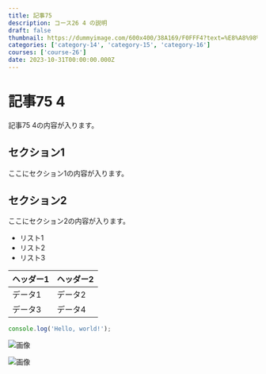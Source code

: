 ```yaml
---
title: 記事75
description: コース26 4 の説明
draft: false
thumbnail: https://dummyimage.com/600x400/38A169/F0FFF4?text=%E8%A8%98%E4%BA%8B75
categories: ['category-14', 'category-15', 'category-16']
courses: ['course-26']
date: 2023-10-31T00:00:00.000Z
---
```


# 記事75 4

記事75 4の内容が入ります。

## セクション1
ここにセクション1の内容が入ります。

## セクション2
ここにセクション2の内容が入ります。

- リスト1
- リスト2
- リスト3

| ヘッダー1 | ヘッダー2 |
| --------- | --------- |
| データ1   | データ2   |
| データ3   | データ4   |

```javascript
console.log('Hello, world!');
```


![画像](https://dummyimage.com/320x180/2D3748/F5F7FA?text=%E8%A8%98%E4%BA%8B75+4)

![画像](https://dummyimage.com/640x360/1A202C/EDF2F7?text=%E8%A8%98%E4%BA%8B75+4)